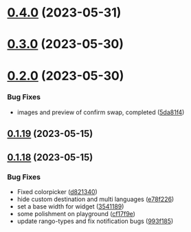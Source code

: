# [0.4.0](https://github.com/rango-exchange/rango-client/compare/widget-playground@0.3.0...widget-playground@0.4.0) (2023-05-31)



# [0.3.0](https://github.com/rango-exchange/rango-client/compare/widget-playground@0.2.0...widget-playground@0.3.0) (2023-05-30)



# [0.2.0](https://github.com/rango-exchange/rango-client/compare/widget-playground@0.1.19...widget-playground@0.2.0) (2023-05-30)


### Bug Fixes

* images and preview of confirm  swap, completed ([5da81f4](https://github.com/rango-exchange/rango-client/commit/5da81f4a76dda4d76f794d7042c9e39d8846e3ba))



## [0.1.19](https://github.com/rango-exchange/rango-client/compare/widget-playground@0.1.18...widget-playground@0.1.19) (2023-05-15)



## [0.1.18](https://github.com/rango-exchange/rango-client/compare/widget-playground@0.1.17...widget-playground@0.1.18) (2023-05-15)


### Bug Fixes

* Fixed colorpicker ([d821340](https://github.com/rango-exchange/rango-client/commit/d821340fc3f5df07ccbfc3555ae4d7dba0cad49b))
* hide custom destination and multi languages ([e78f226](https://github.com/rango-exchange/rango-client/commit/e78f22697f5b915ca9450d2061194f165bfbb7d3))
* set a base width for widget ([3541189](https://github.com/rango-exchange/rango-client/commit/3541189eacb16df376569377a6e2565beaa19b08))
* some polishment on playground ([cf17f9e](https://github.com/rango-exchange/rango-client/commit/cf17f9e2ac2efc9467c4f550e09eaf19170bbbf0))
* update rango-types and fix notification bugs ([993f185](https://github.com/rango-exchange/rango-client/commit/993f185e0b8c5e5e15a2c65ba2d85d1f9c8daa90))



